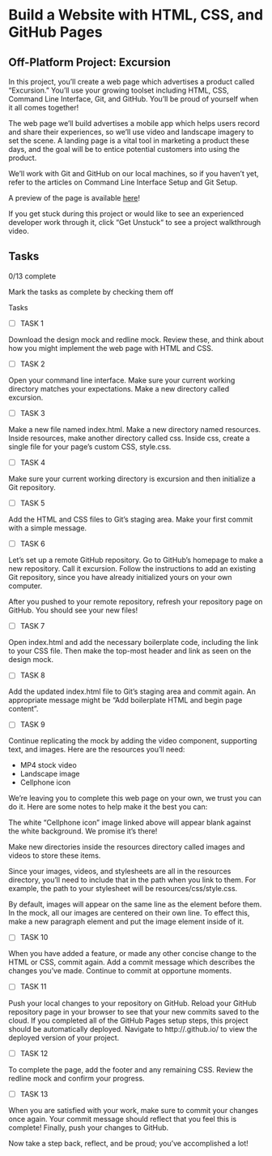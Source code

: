 # Build a Website with HTML, CSS, and GitHub Pages

## Off-Platform Project: Excursion

In this project, you’ll create a web page which advertises a product called “Excursion.” You’ll use your growing toolset including HTML, CSS, Command Line Interface, Git, and GitHub. You’ll be proud of yourself when it all comes together!

The web page we’ll build advertises a mobile app which helps users record and share their experiences, so we’ll use video and landscape imagery to set the scene. A landing page is a vital tool in marketing a product these days, and the goal will be to entice potential customers into using the product.

We’ll work with Git and GitHub on our local machines, so if you haven’t yet, refer to the articles on Command Line Interface Setup and Git Setup.

A preview of the page is available [here](https://content.codecademy.com/programs/freelance-one/excursion/index.html)!

If you get stuck during this project or would like to see an experienced developer work through it, click “Get Unstuck“ to see a project walkthrough video.

## Tasks

0/13 complete

Mark the tasks as complete by checking them off

Tasks

- [ ] TASK 1

Download the design mock and redline mock. Review these, and think about how you might implement the web page with HTML and CSS.

- [ ] TASK 2

Open your command line interface. Make sure your current working directory matches your expectations. Make a new directory called excursion.

- [ ] TASK 3

Make a new file named index.html. Make a new directory named resources. Inside resources, make another directory called css. Inside css, create a single file for your page’s custom CSS, style.css.

- [ ] TASK 4

Make sure your current working directory is excursion and then initialize a Git repository.

- [ ] TASK 5

Add the HTML and CSS files to Git’s staging area. Make your first commit with a simple message.

- [ ] TASK 6

Let’s set up a remote GitHub repository. Go to GitHub’s homepage to make a new repository. Call it excursion. Follow the instructions to add an existing Git repository, since you have already initialized yours on your own computer.

After you pushed to your remote repository, refresh your repository page on GitHub. You should see your new files!

- [ ] TASK 7

Open index.html and add the necessary boilerplate code, including the link to your CSS file. Then make the top-most header and link as seen on the design mock.

- [ ] TASK 8

Add the updated index.html file to Git’s staging area and commit again. An appropriate message might be “Add boilerplate HTML and begin page content”.

- [ ] TASK 9

Continue replicating the mock by adding the video component, supporting text, and images. Here are the resources you’ll need:

- MP4 stock video
- Landscape image
- Cellphone icon

We’re leaving you to complete this web page on your own, we trust you can do it. Here are some notes to help make it the best you can:

The white “Cellphone icon” image linked above will appear blank against the white background. We promise it’s there!

Make new directories inside the resources directory called images and videos to store these items.

Since your images, videos, and stylesheets are all in the resources directory, you’ll need to include that in the path when you link to them. For example, the path to your stylesheet will be resources/css/style.css.

By default, images will appear on the same line as the element before them. In the mock, all our images are centered on their own line. To effect this, make a new paragraph element and put the image element inside of it.

- [ ] TASK 10

When you have added a feature, or made any other concise change to the HTML or CSS, commit again. Add a commit message which describes the changes you’ve made. Continue to commit at opportune moments.

- [ ] TASK 11

Push your local changes to your repository on GitHub. Reload your GitHub repository page in your browser to see that your new commits saved to the cloud. If you completed all of the GitHub Pages setup steps, this project should be automatically deployed. Navigate to http://<username>.github.io/<repository-name> to view the deployed version of your project.

- [ ] TASK 12

To complete the page, add the footer and any remaining CSS. Review the redline mock and confirm your progress.

- [ ] TASK 13

When you are satisfied with your work, make sure to commit your changes once again. Your commit message should reflect that you feel this is complete! Finally, push your changes to GitHub.

Now take a step back, reflect, and be proud; you’ve accomplished a lot!
